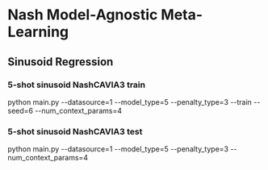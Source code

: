# Nash Model-Agnostic Meta-Learning

## Sinusoid Regression






### 5-shot sinusoid NashCAVIA3 train
python main.py --datasource=1 --model_type=5 --penalty_type=3 --train --seed=6 --num_context_params=4

### 5-shot sinusoid NashCAVIA3 test
python main.py --datasource=1 --model_type=5 --penalty_type=3 --num_context_params=4
